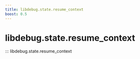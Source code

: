 ```yaml
---
title: libdebug.state.resume_context
boost: 0.5
---
```

# libdebug.state.resume_context
::: libdebug.state.resume_context
